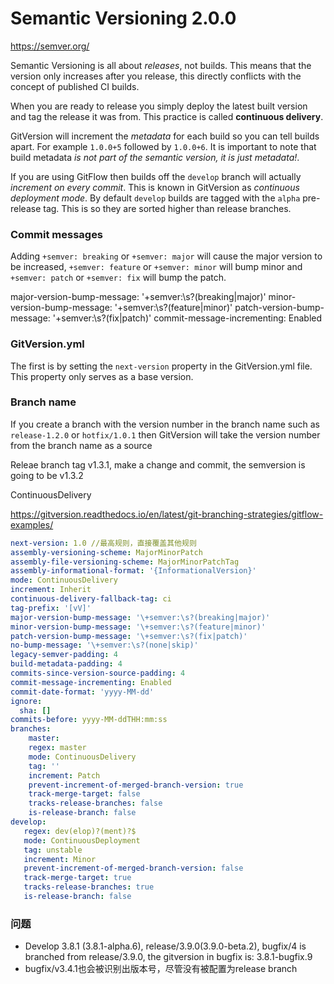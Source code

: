 # Semantic Versioning 2.0.0

https://semver.org/





Semantic Versioning is all about *releases*, not builds. This means that the version only increases after you release, this directly conflicts with the concept of published CI builds. 



When you are ready to release you simply deploy the latest built version and tag the release it was from. This practice is called **continuous delivery**. 



GitVersion will increment the *metadata* for each build so you can tell builds apart. For example `1.0.0+5` followed by `1.0.0+6`. It is important to note that build metadata *is not part of the semantic version, it is just metadata!*.

If you are using GitFlow then builds off the `develop` branch will actually *increment on every commit*. This is known in GitVersion as *continuous deployment mode*. By default `develop` builds are tagged with the `alpha` pre-release tag. This is so they are sorted higher than release branches.



### Commit messages

Adding `+semver: breaking` or `+semver: major` will cause the major version to be increased, `+semver: feature` or `+semver: minor` will bump minor and `+semver: patch` or `+semver: fix` will bump the patch.

major-version-bump-message: '\+semver:\s?(breaking|major)'
minor-version-bump-message: '\+semver:\s?(feature|minor)'
patch-version-bump-message: '\+semver:\s?(fix|patch)'
commit-message-incrementing: Enabled



### GitVersion.yml

The first is by setting the `next-version` property in the GitVersion.yml file. This property only serves as a base version.



### Branch name

If you create a branch with the version number in the branch name such as `release-1.2.0` or `hotfix/1.0.1` then GitVersion will take the version number from the branch name as a source





Releae branch tag v1.3.1,  make a change and commit, the semversion is going to be v1.3.2

ContinuousDelivery



https://gitversion.readthedocs.io/en/latest/git-branching-strategies/gitflow-examples/





```yaml
next-version: 1.0 //最高规则，直接覆盖其他规则
assembly-versioning-scheme: MajorMinorPatch
assembly-file-versioning-scheme: MajorMinorPatchTag
assembly-informational-format: '{InformationalVersion}'
mode: ContinuousDelivery
increment: Inherit
continuous-delivery-fallback-tag: ci
tag-prefix: '[vV]'
major-version-bump-message: '\+semver:\s?(breaking|major)'
minor-version-bump-message: '\+semver:\s?(feature|minor)'
patch-version-bump-message: '\+semver:\s?(fix|patch)'
no-bump-message: '\+semver:\s?(none|skip)'
legacy-semver-padding: 4
build-metadata-padding: 4
commits-since-version-source-padding: 4
commit-message-incrementing: Enabled
commit-date-format: 'yyyy-MM-dd'
ignore:
  sha: []
commits-before: yyyy-MM-ddTHH:mm:ss
branches:
	master:
	regex: master
	mode: ContinuousDelivery
	tag: ''
	increment: Patch
	prevent-increment-of-merged-branch-version: true
	track-merge-target: false
	tracks-release-branches: false
	is-release-branch: false
develop:
   regex: dev(elop)?(ment)?$
   mode: ContinuousDeployment
   tag: unstable
   increment: Minor
   prevent-increment-of-merged-branch-version: false
   track-merge-target: true
   tracks-release-branches: true
   is-release-branch: false

```



### 问题

* Develop 3.8.1 (3.8.1-alpha.6),  release/3.9.0(3.9.0-beta.2),  bugfix/4 is branched from release/3.9.0,  the gitversion in bugfix is: 3.8.1-bugfix.9
* bugfix/v3.4.1也会被识别出版本号，尽管没有被配置为release branch
